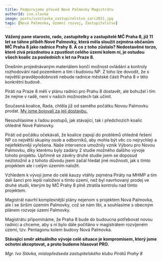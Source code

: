 ```yaml
---
title: Podporujeme převod Nové Palmovky Magistrátu
authorId: ivo.slavka
image: posts/ivoslavka_zastupitelstvo_zari2021.jpg
tags: [Nová Palmovka, Územní rozvoj, Zastupitelstvo]
---
```


**Vážený pane starosto, rado, zastupitelky a zastupitelé MČ Praha 8, již 11 let se táhne příběh Nové Palmovky, která měla sloužit zejména občanům MČ Praha 8 jako radnice Prahy 8. A co z toho zůstalo? Nedostavěné torzo, které zívá prázdnotou a zpustlost celého území kolem ní, je ostudou všech koalic za posledních x let na Praze 8.**

Dnešním projednávaným materiálem končí možnost ovládání a kontroly rozhodování nad pozemkem a tím i budovou NP. Z toho lze dovodit, že s největší pravděpodobností nebude radnice městské části Praha 8 v této konkrétní budově.

Piráti na Praze 8 měli v plánu radnici pro Prahu 8 dostavět, ale bohužel i tím že nejme v radě, není v našich možnostech tak učinit.

Současná koalice, Rada, chtěla již od samého počátku Novou Palmovku prodat. [My jsme bojovali za její dostavbu.](https://praha8.pirati.cz/aktuality/palmovku-nechceme-prodavat-pod-cenou.html)

Nesouhlasíme s řadou postupů, jak stávající, tak i předchozích koalic ohledně Nové Palmovky.

Piráti od počátku očekávali, že koalice zapojí do problémů ohledně řešení NP co největší skupiny osob a odborníků, aby mohla být věc co nejrychleji a nejefektivněji vyřešena. Naše intervence umožnily vznik Výboru pro Novou Palmovku, díky kterému byly zadány 2 studie možného dalšího vývoje tohoto projektu. Upřímně se závěry druhé studie jsem se doposud neztotožnil a z tohoto důvodu jsem začal hledat jiné možnosti, jak s tímto projektem ale i celým územím naložit.

Vzhledem k vývoji jsme do celé kauzy vtáhly zejména Piráty na MHMP a tím dali šanci pro lepší naložení s tímto území, než byl navrhovaný prodej ve druhé studii, kterým by MČ Prahy 8 plně ztratila kontrolu nad tímto projektem.

Magistrát navrhl komplexnější plány nejenom s projektem Nová Palmovka, ale i se širším územím Palmovky, což se nám líbí, a souhlasíme s obecným plánem rozvoje území Palmovky.

Magistrátu připomínáme, že Praha 8 bude do budoucna potřebovat novou radnici a chceme, aby s ní bylo dále počítáno v magistrátem rozvíjeném území, tzv. Pentagonu kolem budovy Nová Palmovka.

**Stávající směr aktuálního vývoje celé situace je kompromisem, který jsme ochotni akceptovat, a proto budeme hlasovat PRO.**

*Mgr. Ivo Slávka, místopředseda zastupitelského klubu Pirátů Prahy 8*
